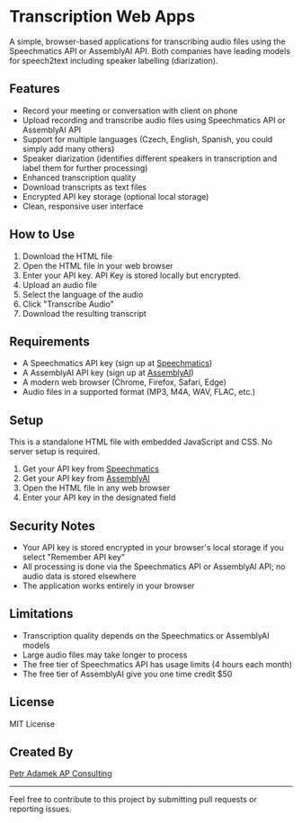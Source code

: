 # Transcription Web Apps

A simple, browser-based applications for transcribing audio files using the Speechmatics API or AssemblyAI API. Both companies have leading models for speech2text including speaker labelling (diarization).
## Features

- Record your meeting or conversation with client on phone
- Upload recording and transcribe audio files using Speechmatics API or AssemblyAI API
- Support for multiple languages (Czech, English, Spanish, you could simply add many others)
- Speaker diarization (identifies different speakers in transcription and label them for further processing)
- Enhanced transcription quality
- Download transcripts as text files
- Encrypted API key storage (optional local storage)
- Clean, responsive user interface

## How to Use

1. Download the HTML file
2. Open the HTML file in your web browser
3. Enter your API key. API Key is stored locally but encrypted.
4. Upload an audio file
5. Select the language of the audio
6. Click "Transcribe Audio"
7. Download the resulting transcript

## Requirements

- A Speechmatics API key (sign up at [Speechmatics](https://www.speechmatics.com/))
- A AssemblyAI API key (sign up at [AssemblyAI](https://www.assemblyai.com/))
- A modern web browser (Chrome, Firefox, Safari, Edge)
- Audio files in a supported format (MP3, M4A, WAV, FLAC, etc.)

## Setup

This is a standalone HTML file with embedded JavaScript and CSS. No server setup is required.

1. Get your API key from [Speechmatics](https://portal.speechmatics.com/settings/api-keys)
2. Get your API key from [AssemblyAI](https://www.assemblyai.com/dashboard/api-keys)
3. Open the HTML file in any web browser
4. Enter your API key in the designated field

## Security Notes

- Your API key is stored encrypted in your browser's local storage if you select "Remember API key"
- All processing is done via the Speechmatics API or AssemblyAI API; no audio data is stored elsewhere
- The application works entirely in your browser

## Limitations

- Transcription quality depends on the Speechmatics or AssemblyAI models
- Large audio files may take longer to process
- The free tier of Speechmatics API has usage limits (4 hours each month)
- The free tier of AssemblyAI give you one time credit $50
## License

MIT License

## Created By

[Petr Adamek AP Consulting](https://www.apconsulting.cz/)

---

Feel free to contribute to this project by submitting pull requests or reporting issues.
